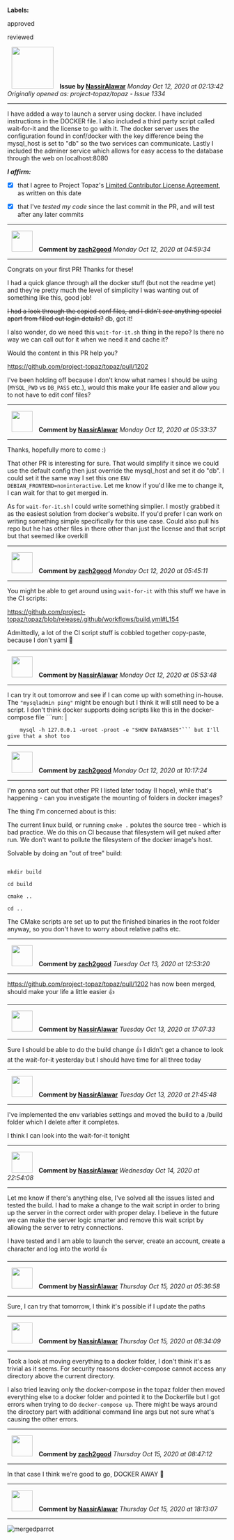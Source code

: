 **Labels:**

approved

reviewed



<a href="https://github.com/NassirAlawar"><img src="https://avatars1.githubusercontent.com/u/22628472?v=4" width="96" height="96" hspace="10"></img></a> **Issue by [NassirAlawar](https://github.com/NassirAlawar)**
_Monday Oct 12, 2020 at 02:13:42_
_Originally opened as: project-topaz/topaz - Issue 1334_

----

I have added a way to launch a server using docker. I have included instructions in the DOCKER file. I also included a third party script called wait-for-it and the license to go with it. The docker server uses the configuration found in conf/docker with the key difference being the mysql_host is set to "db" so the two services can communicate. Lastly I included the adminer service which allows for easy access to the database through the web on localhost:8080

<!-- place 'x' mark between square [] brackets to affirm: -->
**_I affirm:_**
- [x] that I agree to Project Topaz's [Limited Contributor License Agreement](http://project-topaz.com/blob/release/CONTRIBUTOR_AGREEMENT.md), as written on this date
- [x] that I've _tested my code_ since the last commit in the PR, and will test after any later commits




----
<a href="https://github.com/zach2good"><img src="https://avatars3.githubusercontent.com/u/1389729?v=4" width="48" height="48" hspace="10"></img></a> **Comment by [zach2good](https://github.com/zach2good)**
_Monday Oct 12, 2020 at 04:59:34_

----

Congrats on your first PR! Thanks for these! 

I had a quick glance through all the docker stuff (but not the readme yet) and they're pretty much the level of simplicity I was wanting out of something like this, good job!

~~I had a look through the copied conf files, and I didn't _see_ anything special apart from filled out login details?~~ db, got it!

I also wonder, do we need this `wait-for-it.sh` thing in the repo? Is there no way we can call out for it when we need it and cache it?

Would the content in this PR help you? 
https://github.com/project-topaz/topaz/pull/1202

I've been holding off because I don't know what names I should be using (`MYSQL_PWD` vs `DB_PASS` etc.), would this make your life easier and allow you to not have to edit conf files?


----
<a href="https://github.com/NassirAlawar"><img src="https://avatars1.githubusercontent.com/u/22628472?v=4" width="48" height="48" hspace="10"></img></a> **Comment by [NassirAlawar](https://github.com/NassirAlawar)**
_Monday Oct 12, 2020 at 05:33:37_

----

Thanks, hopefully more to come :)
That other PR is interesting for sure. That would simplify it since we could use the default config then just override the mysql_host and set it do "db". I could set it the same way I set this one `ENV DEBIAN_FRONTEND=noninteractive`. Let me know if you'd like me to change it, I can wait for that to get merged in.

As for `wait-for-it.sh` I could write something simplier. I mostly grabbed it as the easiest solution from docker's website. If you'd prefer I can work on writing something simple specifically for this use case. Could also pull his repo but he has other files in there other than just the license and that script but that seemed like overkill


----
<a href="https://github.com/zach2good"><img src="https://avatars3.githubusercontent.com/u/1389729?v=4" width="48" height="48" hspace="10"></img></a> **Comment by [zach2good](https://github.com/zach2good)**
_Monday Oct 12, 2020 at 05:45:11_

----

You might be able to get around using `wait-for-it` with this stuff we have in the CI scripts:
https://github.com/project-topaz/topaz/blob/release/.github/workflows/build.yml#L154

Admittedly, a lot of the CI script stuff is cobbled together copy-paste, because I don't yaml 👀 


----
<a href="https://github.com/NassirAlawar"><img src="https://avatars1.githubusercontent.com/u/22628472?v=4" width="48" height="48" hspace="10"></img></a> **Comment by [NassirAlawar](https://github.com/NassirAlawar)**
_Monday Oct 12, 2020 at 05:53:48_

----

I can try it out tomorrow and see if I can come up with something in-house. The `"mysqladmin ping"` might be enough but I think it will still need to be a script. I don't think docker supports doing scripts like this in the docker-compose file ```run: |
        mysql -h 127.0.0.1 -uroot -proot -e "SHOW DATABASES"``` but I'll give that a shot too 


----
<a href="https://github.com/zach2good"><img src="https://avatars3.githubusercontent.com/u/1389729?v=4" width="48" height="48" hspace="10"></img></a> **Comment by [zach2good](https://github.com/zach2good)**
_Monday Oct 12, 2020 at 10:17:24_

----

I'm gonna sort out that other PR I listed later today (I hope), while that's happening - can you investigate the mounting of folders in docker images?
The thing I'm concerned about is this:
The current linux build, or running `cmake .` polutes the source tree - which is bad practice. We do this on CI because that filesystem will get nuked after run. We don't want to pollute the filesystem of the docker image's host. 

Solvable by doing an "out of tree" build:
```
mkdir build
cd build
cmake ..
cd ..
```

The CMake scripts are set up to put the finished binaries in the root folder anyway, so you don't have to worry about relative paths etc.


----
<a href="https://github.com/zach2good"><img src="https://avatars3.githubusercontent.com/u/1389729?v=4" width="48" height="48" hspace="10"></img></a> **Comment by [zach2good](https://github.com/zach2good)**
_Tuesday Oct 13, 2020 at 12:53:20_

----

https://github.com/project-topaz/topaz/pull/1202 has now been merged, should make your life a little easier 👍 


----
<a href="https://github.com/NassirAlawar"><img src="https://avatars1.githubusercontent.com/u/22628472?v=4" width="48" height="48" hspace="10"></img></a> **Comment by [NassirAlawar](https://github.com/NassirAlawar)**
_Tuesday Oct 13, 2020 at 17:07:33_

----

Sure I should be able to do the build change 👍 I didn't get a chance to look at the wait-for-it yesterday but I should have time for all three today


----
<a href="https://github.com/NassirAlawar"><img src="https://avatars1.githubusercontent.com/u/22628472?v=4" width="48" height="48" hspace="10"></img></a> **Comment by [NassirAlawar](https://github.com/NassirAlawar)**
_Tuesday Oct 13, 2020 at 21:45:48_

----

I've implemented the env variables settings and moved the build to a /build folder which I delete after it completes.
I think I can look into the wait-for-it tonight


----
<a href="https://github.com/NassirAlawar"><img src="https://avatars1.githubusercontent.com/u/22628472?v=4" width="48" height="48" hspace="10"></img></a> **Comment by [NassirAlawar](https://github.com/NassirAlawar)**
_Wednesday Oct 14, 2020 at 22:54:08_

----

Let me know if there's anything else, I've solved all the issues listed and tested the build. I had to make a change to the wait script in order to bring up the server in the correct order with proper delay. I believe in the future we can make the server logic smarter and remove this wait script by allowing the server to retry connections.

I have tested and I am able to launch the server, create an account, create a character and log into the world 👍 


----
<a href="https://github.com/NassirAlawar"><img src="https://avatars1.githubusercontent.com/u/22628472?v=4" width="48" height="48" hspace="10"></img></a> **Comment by [NassirAlawar](https://github.com/NassirAlawar)**
_Thursday Oct 15, 2020 at 05:36:58_

----

Sure, I can try that tomorrow, I think it's possible if I update the paths


----
<a href="https://github.com/NassirAlawar"><img src="https://avatars1.githubusercontent.com/u/22628472?v=4" width="48" height="48" hspace="10"></img></a> **Comment by [NassirAlawar](https://github.com/NassirAlawar)**
_Thursday Oct 15, 2020 at 08:34:09_

----

Took a look at moving everything to a docker folder, I don't think it's as trivial as it seems. For security reasons docker-compose cannot access any directory above the current directory.
I also tried leaving only the docker-compose in the topaz folder then moved everything else to a docker folder and pointed it to the Dockerfile but I got errors when trying to do `docker-compose up`. There might be ways around the directory part with additional command line args but not sure what's causing the other errors.


----
<a href="https://github.com/zach2good"><img src="https://avatars3.githubusercontent.com/u/1389729?v=4" width="48" height="48" hspace="10"></img></a> **Comment by [zach2good](https://github.com/zach2good)**
_Thursday Oct 15, 2020 at 08:47:12_

----

In that case I think we're good to go, DOCKER AWAY 🐳 


----
<a href="https://github.com/NassirAlawar"><img src="https://avatars1.githubusercontent.com/u/22628472?v=4" width="48" height="48" hspace="10"></img></a> **Comment by [NassirAlawar](https://github.com/NassirAlawar)**
_Thursday Oct 15, 2020 at 18:13:07_

----

![mergedparrot](https://user-images.githubusercontent.com/22628472/96169675-629ac600-0ed7-11eb-962c-2711950acf32.gif)

